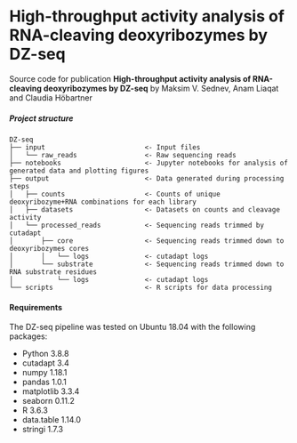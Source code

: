 # High-throughput activity analysis of RNA-cleaving deoxyribozymes by DZ-seq

Source code for publication **High-throughput activity analysis of RNA-cleaving deoxyribozymes by DZ-seq** 
by Maksim V. Sednev, Anam Liaqat and Claudia Höbartner

##### Project structure

```
DZ-seq
├── input                         <- Input files
│   └── raw_reads                 <- Raw sequencing reads
├── notebooks                     <- Jupyter notebooks for analysis of generated data and plotting figures
├── output                        <- Data generated during processing steps
│   ├── counts                    <- Counts of unique deoxyribozyme+RNA combinations for each library
│   ├── datasets                  <- Datasets on counts and cleavage activity
│   └── processed_reads           <- Sequencing reads trimmed by cutadapt
│       ├── core                  <- Sequencing reads trimmed down to deoxyribozymes cores
│       │   └── logs              <- cutadapt logs
│       └── substrate             <- Sequencing reads trimmed down to RNA substrate residues
│           └── logs              <- cutadapt logs
└── scripts                       <- R scripts for data processing
```

#### Requirements
The DZ-seq pipeline was tested on Ubuntu 18.04 with the following packages:
- Python 3.8.8
- cutadapt 3.4
- numpy 1.18.1
- pandas 1.0.1
- matplotlib 3.3.4
- seaborn 0.11.2
- R 3.6.3
- data.table 1.14.0
- stringi 1.7.3